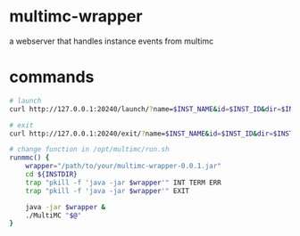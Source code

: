 # multimc-wrapper

a webserver that handles instance events from multimc

# commands

```sh
# launch
curl http://127.0.0.1:20240/launch/?name=$INST_NAME&id=$INST_ID&dir=$INST_DIR&mcDir=$INST_MC_DIR

# exit
curl http://127.0.0.1:20240/exit/?name=$INST_NAME&id=$INST_ID&dir=$INST_DIR&mcDir=$INST_MC_DIR

# change function in /opt/multimc/run.sh
runmmc() {
    wrapper="/path/to/your/multimc-wrapper-0.0.1.jar"
    cd ${INSTDIR}
    trap "pkill -f 'java -jar $wrapper'" INT TERM ERR
    trap "pkill -f 'java -jar $wrapper'" EXIT

    java -jar $wrapper &
    ./MultiMC "$@"
}
```

